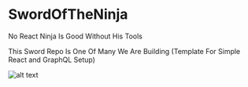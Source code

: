 # SwordOfTheNinja
No React Ninja Is Good Without His Tools 

This Sword Repo Is One Of Many We Are Building
(Template For Simple React and GraphQL Setup)

![alt text](http://icowebsolutions.com/wp-content/uploads/2015/11/Ninja-Shadow-2.png)
